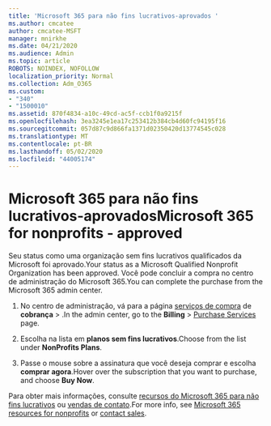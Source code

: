 ```yaml
---
title: 'Microsoft 365 para não fins lucrativos-aprovados '
ms.author: cmcatee
author: cmcatee-MSFT
manager: mnirkhe
ms.date: 04/21/2020
ms.audience: Admin
ms.topic: article
ROBOTS: NOINDEX, NOFOLLOW
localization_priority: Normal
ms.collection: Adm_O365
ms.custom:
- "340"
- "1500010"
ms.assetid: 870f4834-a10c-49cd-ac5f-ccb1f0a9215f
ms.openlocfilehash: 3ea3245e1ea17c253412b384cb4d60fc94195f16
ms.sourcegitcommit: 057d87c9d866fa1371d02350420d13774545c028
ms.translationtype: MT
ms.contentlocale: pt-BR
ms.lasthandoff: 05/02/2020
ms.locfileid: "44005174"
---
```

# <a name="microsoft-365-for-nonprofits---approved"></a><span data-ttu-id="597d1-102">Microsoft 365 para não fins lucrativos-aprovados</span><span class="sxs-lookup"><span data-stu-id="597d1-102">Microsoft 365 for nonprofits - approved</span></span>

<span data-ttu-id="597d1-103">Seu status como uma organização sem fins lucrativos qualificados da Microsoft foi aprovado.</span><span class="sxs-lookup"><span data-stu-id="597d1-103">Your status as a Microsoft Qualified Nonprofit Organization has been approved.</span></span> <span data-ttu-id="597d1-104">Você pode concluir a compra no centro de administração do Microsoft 365.</span><span class="sxs-lookup"><span data-stu-id="597d1-104">You can complete the purchase from the Microsoft 365 admin center.</span></span>

1. <span data-ttu-id="597d1-105">No centro de administração, vá para a página [serviços de compra](https://go.microsoft.com/fwlink/p/?linkid=868433) de **cobrança** \> .</span><span class="sxs-lookup"><span data-stu-id="597d1-105">In the admin center, go to the **Billing** \> [Purchase Services](https://go.microsoft.com/fwlink/p/?linkid=868433) page.</span></span>

2. <span data-ttu-id="597d1-106">Escolha na lista em **planos sem fins lucrativos**.</span><span class="sxs-lookup"><span data-stu-id="597d1-106">Choose from the list under **NonProfits Plans**.</span></span>

3. <span data-ttu-id="597d1-107">Passe o mouse sobre a assinatura que você deseja comprar e escolha **comprar agora**.</span><span class="sxs-lookup"><span data-stu-id="597d1-107">Hover over the subscription that you want to purchase, and choose **Buy Now**.</span></span>

<span data-ttu-id="597d1-108">Para obter mais informações, consulte [recursos do Microsoft 365 para não fins lucrativos](https://www.microsoft.com/nonprofits/microsoft-365) ou [vendas de contato](https://www.microsoft.com/nonprofits/contact-us).</span><span class="sxs-lookup"><span data-stu-id="597d1-108">For more info, see [Microsoft 365 resources for nonprofits](https://www.microsoft.com/nonprofits/microsoft-365) or [contact sales](https://www.microsoft.com/nonprofits/contact-us).</span></span>
